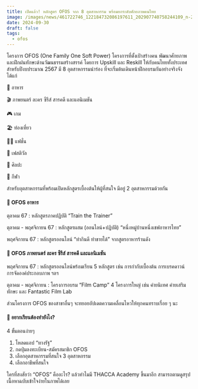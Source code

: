 ```yaml
---
title: เปิดแล้ว! หลักสูตร OFOS จาก 8 อุตสาหกรรม พร้อมยกระดับศักยภาพคนไทย
image: /images/news/461722746_122184732086197611_202907740758244109_n-2.jpg
date: 2024-09-30
draft: false
tags:
  - ofos
---
```

โครงการ OFOS (One Family One Soft Power) โครงการที่ตั้งเป้าสร้างคน พัฒนาศักยภาพ และฝึกฝนทักษะด้านวัฒนธรรมสร้างสรรค์ โดยการ Upskill และ Reskill ให้กับคนไทยทั้งประเทศ สำหรับปีงบประมาณ 2567 มี 8 อุตสาหกรรมนำร่อง ที่จะเริ่มต้นเดินหน้าฝึกอบรมกันอย่างจริงจัง ได้แก่



🍝 อาหาร

🎬 ภาพยนตร์ ละคร ซีรีส์ สารคดี และแอนิเมชัน

🎮 เกม

🏖️ ท่องเที่ยว

💃🏻 แฟชั่น

🎉 เฟสติวัล

🎨 ศิลปะ

🥊 กีฬา



สำหรับอุตสาหกรรมที่พร้อมเปิดหลักสูตรเบื้องต้นให้ผู้ที่สนใจ มีอยู่ 2 อุตสาหกรรมด้วยกัน



#### 📍 OFOS อาหาร

ตุลาคม 67 : หลักสูตรภาคปฏิบัติ “Train the Trainer”

ตุลาคม - พฤศจิกายน 67 : หลักสูตรผสม (ออนไลน์+ปฏิบัติ) “หนึ่งหมู่บ้านหนึ่งเชฟอาหารไทย”

พฤศจิกายน 67 : หลักสูตรออนไลน์ “ทำกินดี ทำขายได้” จากสูตรอาหารร้านดัง



#### 📍 OFOS ภาพยนตร์ ละคร ซีรีส์ สารคดี และแอนิเมชัน

พฤศจิกายน 67 : หลักสูตรออนไลน์พร้อมเรียน 5 หลักสูตร เช่น การกำกับเบื้องต้น การเบรคดาวน์ การจัดองค์ประกอบภาพ ฯลฯ

ตุลาคม - พฤศจิกายน : โครงการอบรม “Film Camp” 4 โครงการใหญ่ เช่น ค่ายนิเทศ ค่ายเสริมทักษะ และ Fantastic Film Lab



ส่วนโครงการ OFOS ของสาขาอื่นๆ จะทยอยอัปเดตความเคลื่อนไหวให้ทุกคนทราบเรื่อย ๆ นะ



#### 📌 อยากเรียนต้องทำยังไง?

4 ขั้นตอนง่ายๆ



1. โหลดแอป “ทางรัฐ”
2. กดปุ่มลงทะเบียน-สมัครสมาชิก OFOS
3. เลือกอุตสาหกรรมที่สนใจ 3 อุตสาหกรรม
4. เลือกอาชีพที่สนใจ



ใครที่สงสัยว่า “OFOS” คืออะไร? แล้วทำไมมี THACCA Academy ขึ้นมาอีก สามารถตามดูสรุปเนื้อหาฉบับเข้าใจง่ายในภาพได้เลย
